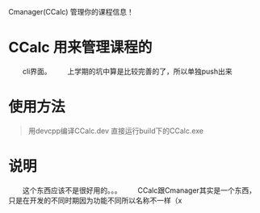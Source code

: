 Cmanager(CCalc) 管理你的课程信息！ 

# CCalc 用来管理课程的

　　cli界面。
　　上学期的坑中算是比较完善的了，所以单独push出来

# 使用方法

> 用devcpp编译CCalc.dev
> 直接运行build下的CCalc.exe

# 说明

　　这个东西应该不是很好用的。。。 
　　CCalc跟Cmanager其实是一个东西，只是在开发的不同时期因为功能不同所以名称不一样（x 
